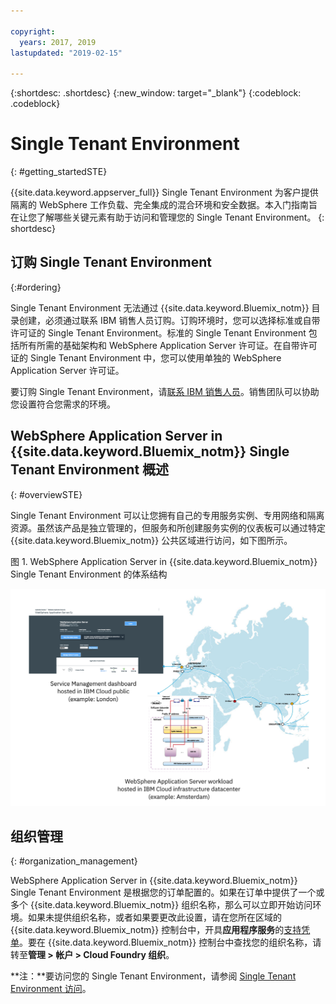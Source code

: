 ```yaml
---

copyright:
  years: 2017, 2019
lastupdated: "2019-02-15"

---
```


{:shortdesc: .shortdesc}
{:new_window: target="_blank"}
{:codeblock: .codeblock}

# Single Tenant Environment
{: #getting_startedSTE}

{{site.data.keyword.appserver_full}} Single Tenant Environment 为客户提供隔离的 WebSphere 工作负载、完全集成的混合环境和安全数据。本入门指南旨在让您了解哪些关键元素有助于访问和管理您的 Single Tenant Environment。
{: shortdesc}

## 订购 Single Tenant Environment
{:#ordering}

Single Tenant Environment 无法通过 {{site.data.keyword.Bluemix_notm}} 目录创建，必须通过联系 IBM 销售人员订购。订购环境时，您可以选择标准或自带许可证的 Single Tenant Environment。标准的 Single Tenant Environment 包括所有所需的基础架构和 WebSphere Application Server 许可证。在自带许可证的 Single Tenant Environment 中，您可以使用单独的 WebSphere Application Server 许可证。

要订购 Single Tenant Environment，请[联系 IBM 销售人员](/docs/services/ApplicationServeronCloud?topic=wasaas-reporting_issues#contacting-sales)。销售团队可以协助您设置符合您需求的环境。

## WebSphere Application Server in {{site.data.keyword.Bluemix_notm}} Single Tenant Environment 概述
{: #overviewSTE}

Single Tenant Environment 可以让您拥有自己的专用服务实例、专用网络和隔离资源。虽然该产品是独立管理的，但服务和所创建服务实例的仪表板可以通过特定 {{site.data.keyword.Bluemix_notm}} 公共区域进行访问，如下图所示。

图 1. WebSphere Application Server in {{site.data.keyword.Bluemix_notm}} Single Tenant Environment 的体系结构

![图 1. Single Tenant Environment 的体系结构](images/WASaaS.png)


## 组织管理
{: #organization_management}

WebSphere Application Server in {{site.data.keyword.Bluemix_notm}} Single Tenant Environment 是根据您的订单配置的。如果在订单中提供了一个或多个 {{site.data.keyword.Bluemix_notm}} 组织名称，那么可以立即开始访问环境。如果未提供组织名称，或者如果要更改此设置，请在您所在区域的 {{site.data.keyword.Bluemix_notm}} 控制台中，开具**应用程序服务**的[支持凭单](/docs/services/ApplicationServeronCloud?topic=wasaas-reporting_issues#reporting_issues)。要在 {{site.data.keyword.Bluemix_notm}} 控制台中查找您的组织名称，请转至**管理 > 帐户 > Cloud Foundry 组织**。

**注：**要访问您的 Single Tenant Environment，请参阅 [Single Tenant Environment 访问](/docs/services/ApplicationServeronCloud?topic=wasaas-singleTenantEnvironment#singleTenantEnvironment)。
